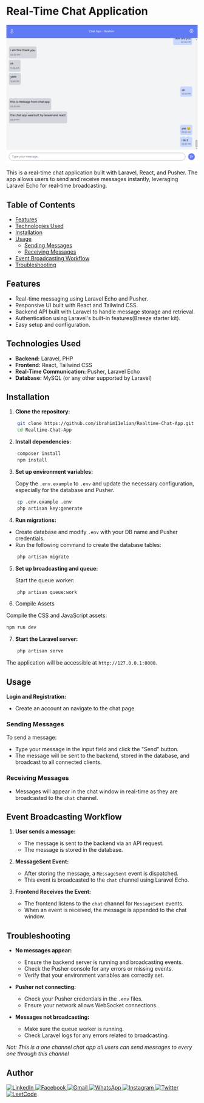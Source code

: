# Real-Time Chat Application

![screenshot](./screenshot.png)

This is a real-time chat application built with Laravel, React, and Pusher. The app allows users to send and receive messages instantly, leveraging Laravel Echo for real-time broadcasting.

## Table of Contents

-   [Features](#features)
-   [Technologies Used](#technologies-used)
-   [Installation](#installation)
-   [Usage](#usage)
    -   [Sending Messages](#sending-messages)
    -   [Receiving Messages](#receiving-messages)
-   [Event Broadcasting Workflow](#event-broadcasting-workflow)
-   [Troubleshooting](#troubleshooting)

## Features

-   Real-time messaging using Laravel Echo and Pusher.
-   Responsive UI built with React and Tailwind CSS.
-   Backend API built with Laravel to handle message storage and retrieval.
-   Authentication using Laravel's built-in features(Breeze starter kit).
-   Easy setup and configuration.

## Technologies Used

-   **Backend:** Laravel, PHP
-   **Frontend:** React, Tailwind CSS
-   **Real-Time Communication:** Pusher, Laravel Echo
-   **Database:** MySQL (or any other supported by Laravel)

## Installation

1. **Clone the repository:**

```bash
    git clone https://github.com/ibrahim11elian/Realtime-Chat-App.git
    cd Realtime-Chat-App
```

2. **Install dependencies:**

```bash
    composer install
    npm install
```

3. **Set up environment variables:**

    Copy the `.env.example` to `.env` and update the necessary configuration, especially for the database and Pusher.

```bash
    cp .env.example .env
    php artisan key:generate
```

4. **Run migrations:**

-   Create database and modify `.env` with your DB name and Pusher credentials.
-   Run the following command to create the database tables:

```bash
    php artisan migrate
```

5. **Set up broadcasting and queue:**

    Start the queue worker:

```bash
    php artisan queue:work
```

6. Compile Assets

Compile the CSS and JavaScript assets:

```bash
npm run dev
```

7. **Start the Laravel server:**

```bash
    php artisan serve
```

The application will be accessible at `http://127.0.0.1:8000`.

## Usage

**Login and Registration:**

-   Create an account an navigate to the chat page

### Sending Messages

To send a message:

-   Type your message in the input field and click the "Send" button.
-   The message will be sent to the backend, stored in the database, and broadcast to all connected clients.

### Receiving Messages

-   Messages will appear in the chat window in real-time as they are broadcasted to the `chat` channel.

## Event Broadcasting Workflow

1. **User sends a message:**

    - The message is sent to the backend via an API request.
    - The message is stored in the database.

2. **MessageSent Event:**

    - After storing the message, a `MessageSent` event is dispatched.
    - This event is broadcasted to the `chat` channel using Laravel Echo.

3. **Frontend Receives the Event:**
    - The frontend listens to the `chat` channel for `MessageSent` events.
    - When an event is received, the message is appended to the chat window.

## Troubleshooting

-   **No messages appear:**

    -   Ensure the backend server is running and broadcasting events.
    -   Check the Pusher console for any errors or missing events.
    -   Verify that your environment variables are correctly set.

-   **Pusher not connecting:**

    -   Check your Pusher credentials in the `.env` files.
    -   Ensure your network allows WebSocket connections.

-   **Messages not broadcasting:**
    -   Make sure the queue worker is running.
    -   Check Laravel logs for any errors related to broadcasting.

_Not: This is a one channel chat app all users can send messages to every one through this channel_

## Author

<p align="left">

<a href="https://www.linkedin.com/in/ibrahim-ahmed-a8bba9196" target="_blank">![LinkedIn](https://img.shields.io/badge/linkedin-%230077B5.svg?style=for-the-badge&logo=linkedin&logoColor=white)
</a>
<a href="https://www.facebook.com/ibrahim11ahmed" target="_blank">![Facebook](https://img.shields.io/badge/Facebook-%231877F2.svg?style=for-the-badge&logo=Facebook&logoColor=white)
</a>
<a href="mailto:ibrahim11elian@gmail.com" target="_blank">![Gmail](https://img.shields.io/badge/Gmail-D14836?style=for-the-badge&logo=gmail&logoColor=white)
</a>
<a href="tel:+201157676284" target="_blank">![WhatsApp](https://img.shields.io/badge/WhatsApp-25D366?style=for-the-badge&logo=whatsapp&logoColor=white)
</a>
<a href="https://www.instagram.com/ibrahim11ahmed/" target="_blank">![Instagram](https://img.shields.io/badge/Instagram-%23E4405F.svg?style=for-the-badge&logo=Instagram&logoColor=white)
</a>
<a href="https://twitter.com/ibrahim11elian" target="_blank">![Twitter](https://img.shields.io/badge/Twitter-%231DA1F2.svg?style=for-the-badge&logo=Twitter&logoColor=white)
<a href="https://leetcode.com/ibrahim11elian" target="_blank">![LeetCode](https://img.shields.io/badge/LeetCode-000000?style=for-the-badge&logo=LeetCode&logoColor=#d16c06)

</p>

